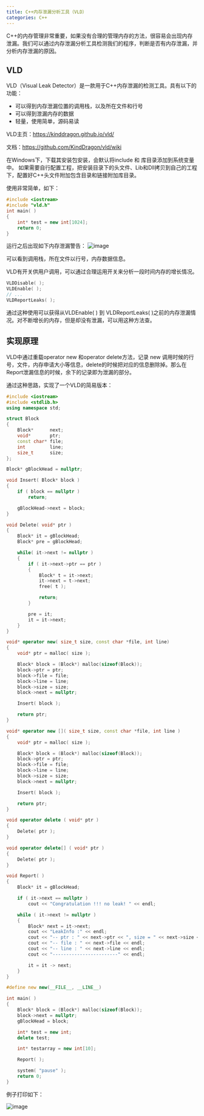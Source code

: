 ```yaml
---
title: C++内存泄漏分析工具（VLD）
categories: C++
---
```


C++的内存管理非常重要，如果没有合理的管理内存的方法，很容易会出现内存泄漏。我们可以通过内存泄漏分析工具检测我们的程序，判断是否有内存泄漏，并分析内存泄漏的原因。

## VLD
VLD（Visual Leak Detector）是一款用于C++内存泄漏的检测工具。具有以下的功能：
- 可以得到内存泄漏位置的调用栈，以及所在文件和行号
- 可以得到泄漏内存的数据
- 轻量，使用简单，源码易读

VLD主页：https://kinddragon.github.io/vld/

文档：https://github.com/KindDragon/vld/wiki

在Windows下，下载其安装包安装，会默认将include 和 库目录添加到系统变量中。
如果需要自行配置工程，把安装目录下的头文件、Lib和Dll拷贝到自己的工程下，配置好C++头文件附加包含目录和链接附加库目录。

使用非常简单，如下：
``` C++
#include <iostream>
#include "vld.h"
int main( )
{
	int* test = new int[1024];
	return 0;
}
```

运行之后出现如下内存泄漏警告：
![image](https://i.loli.net/2018/05/20/5b017c0cee538.png)

可以看到调用栈，所在文件以行号，内存数据信息。

VLD有开关供用户调用，可以通过合理运用开关来分析一段时间内存的增长情况。
``` C++
VLDDisable( );
VLDEnable( );
// ...
VLDReportLeaks( );
```
通过这种使用可以获得从VLDEnable( ) 到 VLDReportLeaks( )之前的内存泄漏情况。对不断增长的内存，但是却没有泄漏，可以用这种方法查。

## 实现原理

VLD中通过重载operator new 和operator delete方法，记录 new 调用时候的行号，文件，内存申请大小等信息，delete的时候把对应的信息删除掉。那么在Report泄漏信息的时候，余下的记录即为泄漏的部分。

通过这种思路，实现了一个VLD的简易版本：
``` C++
#include <iostream>
#include <stdlib.h>
using namespace std;

struct Block
{
	Block*		next;
	void*		ptr;
	const char*	file;
	int			line;
	size_t		size;
};

Block* gBlockHead = nullptr;

void Insert( Block* block )
{
	if ( block == nullptr )
		return;

	gBlockHead->next = block;
}

void Delete( void* ptr )
{
	Block* it = gBlockHead;
	Block* pre = gBlockHead;

	while( it->next != nullptr )
	{
		if ( it->next->ptr == ptr )
		{
			Block* t = it->next;
			it->next = t->next;
			free( t );

			return;
		}

		pre = it;
		it = it->next;
	}
}

void* operator new( size_t size, const char *file, int line)
{
	void* ptr = malloc( size );

	Block* block = (Block*) malloc(sizeof(Block));
	block->ptr = ptr;
	block->file = file;
	block->line = line;
	block->size = size;
	block->next = nullptr;

	Insert( block );

	return ptr;
}

void* operator new []( size_t size, const char *file, int line )
{
	void* ptr = malloc( size );

	Block* block = (Block*) malloc(sizeof(Block));
	block->ptr = ptr;
	block->file = file;
	block->line = line;
	block->size = size;
	block->next = nullptr;

	Insert( block );

	return ptr;
}

void operator delete ( void* ptr )
{
	Delete( ptr );
}

void operator delete[] ( void* ptr )
{
	Delete( ptr );
}

void Report( )
{
	Block* it = gBlockHead;

	if ( it->next == nullptr )
		cout << "Congratulation !!! no leak! " << endl;

	while ( it->next != nullptr )
	{
		Block* next = it->next;
		cout << "LeakInfo :" << endl;
		cout << "-- ptr : " << next->ptr << ", size = " << next->size << " bytes." << endl;
		cout << "-- file : " << next->file << endl;
		cout << "-- line : " << next->line << endl;
		cout << "------------------------" << endl;

		it = it -> next;
	}
}

#define new new(__FILE__, __LINE__)

int main( )
{
	Block* block = (Block*) malloc(sizeof(Block));
	block->next = nullptr;
	gBlockHead = block;

	int* test = new int;
	delete test;

	int* testarray = new int[10];

	Report( );

	system( "pause" );
	return 0;
}
```

例子打印如下：

![image](https://i.loli.net/2018/05/20/5b0181398fd12.png)